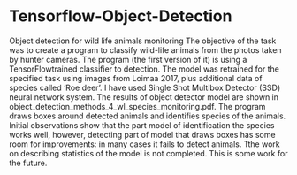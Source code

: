 # Tensorflow-Object-Detection
Object detection for wild life animals monitoring
The objective of the task was to create a program to classify wild-life animals from the
photos taken by hunter cameras. The program (the first version of it) is using a TensorFlowtrained classifier to detection. The model was retrained for the specified task using images
from Loimaa 2017, plus additional data of species called ‘Roe deer’. I have used Single Shot
Multibox Detector (SSD) neural network system.
The results of object detector model are shown in object_detection_methods_4_wl_species_monitoring.pdf. The program draws boxes
around detected animals and identifies species of the animals.
Initial observations show that the part model of identification the species works well,
however, detecting part of model that draws boxes has some room for improvements: in
many cases it fails to detect animals.
Tthe work on describing statistics of the model is not completed. This is some work
for the future.
